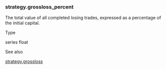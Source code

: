 ### strategy.grossloss\_percent

The total value of all completed losing trades, expressed as a percentage of the initial capital.

Type

series float

See also

[strategy.grossloss](#var_strategy.grossloss)
